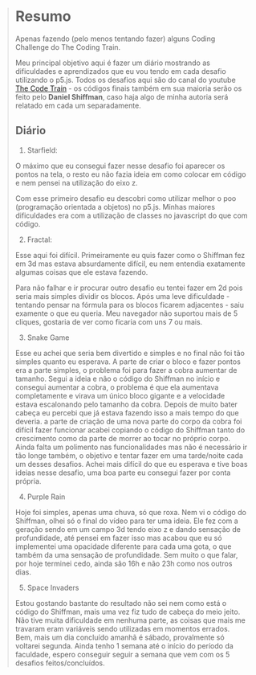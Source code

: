 ># Resumo
>Apenas fazendo (pelo menos tentando fazer) alguns Coding Challenge do The Coding Train.
>
>Meu principal objetivo aqui é fazer um diário mostrando as dificuldades e aprendizados que eu vou tendo em cada desafio utilizando o p5.js.
>Todos os desafios aqui são do canal do youtube [The Code Train](https://www.youtube.com/c/TheCodingTrain) - os códigos finais também em sua maioria serão os feito pelo **Daniel Shiffman**, caso haja algo de minha autoria será relatado em cada um separadamente.
>
>
>## Diário
>001. Starfield:
>
>  O máximo que eu consegui fazer nesse desafio foi aparecer os pontos na tela, o resto eu não fazia ideia em como colocar em código e nem pensei na utilização do eixo z. 
>
>  Com esse primeiro desafio eu descobri como utilizar melhor o poo (programação orientada a objetos) no p5.js. Minhas maiores dificuldades era com a utilização de classes no javascript do que com código.
>
>
>002. Fractal:
>
>  Esse aqui foi difícil. Primeiramente eu quis fazer como o Shiffman fez em 3d mas estava absurdamente difícil, eu nem entendia exatamente algumas coisas que ele estava fazendo. 
>
>  Para não falhar e ir procurar outro desafio eu tentei fazer em 2d pois seria mais simples dividir os blocos. Após uma leve dificuldade - tentando pensar na fórmula para os blocos ficarem adjacentes - saiu examente o que eu queria. Meu navegador não suportou mais de 5 cliques, gostaria de ver como ficaria com uns 7 ou mais.
>
>
>003. Snake Game
>
>  Esse eu achei que seria bem divertido e simples e no final não foi tão simples quanto eu esperava. A parte de criar o bloco e fazer pontos era a parte simples, o problema foi para fazer a cobra aumentar de tamanho. Segui a ideia e não o código do Shiffman no início e consegui aumentar a cobra, o problema é que ela aumentava completamente e virava um único bloco gigante e a velocidade estava escalonando pelo tamanho da cobra.
>  Depois de muito bater cabeça eu percebi que já estava fazendo isso a mais tempo do que deveria. a parte de criação de uma nova parte do corpo da cobra foi difícil fazer funcionar acabei copiando o código do Shiffman tanto do crescimento como da parte de morrer ao tocar no próprio corpo. Ainda falta um polimento nas funcionalidades mas não é necessário ir tão longe também, o objetivo e tentar fazer em uma tarde/noite cada um desses desafios.
>  Achei mais difícil do que eu esperava e tive boas ideias nesse desafio, uma boa parte eu consegui fazer por conta própria.
>
>
>004. Purple Rain
>
>  Hoje foi simples, apenas uma chuva, só que roxa. Nem vi o código do Shiffman, olhei só o final do vídeo para ter uma ideia. Ele fez com a geração sendo em um campo 3d tendo eixo z e dando sensação de profundidade, até pensei em fazer isso mas acabou que eu só implementei uma opacidade diferente para cada uma gota, o que também da uma sensação de profundidade.
> Sem muito o que falar, por hoje terminei cedo, ainda são 16h e não 23h como nos outros dias.
>
>
>005. Space Invaders
>
>  Estou gostando bastante do resultado não sei nem como está o código do Shiffman, mais uma vez fiz tudo de cabeça do meio jeito. Não tive muita dificuldade em nenhuma parte, as coisas que mais me travaram eram variáveis sendo utilizadas em momentos errados. 
>  Bem, mais um dia concluído amanhã é sábado, provalmente só voltarei segunda. Ainda tenho 1 semana até o início do período da faculdade, espero conseguir seguir a semana que vem com os 5 desafios feitos/concluídos.
